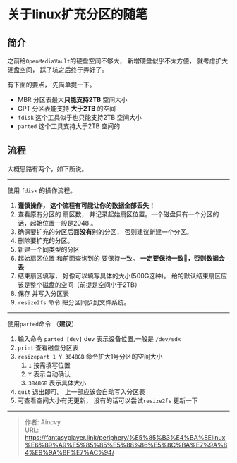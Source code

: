 # 关于linux扩充分区的随笔


## 简介

之前给`OpenMediaVault`的硬盘空间不够大， 新增硬盘似乎不太方便， 就考虑扩大硬盘空间， 踩了坑之后终于弄好了。

有下面的要点， 先简单提一下。

- MBR 分区表最大**只能支持2TB** 空间大小
- GPT 分区表能支持 **大于2TB** 的空间
- `fdisk` 这个工具似乎也只能支持2TB 空间大小
- `parted` 这个工具支持大于2TB 空间的



## 流程



大概思路有两个，如下所说。

---

使用 `fdisk` 的操作流程。

1. **谨慎操作， 这个流程有可能让你的数据全部丢失！**
2. 查看原有分区的 扇区数， 并记录起始扇区位置。一个磁盘只有一个分区的话，起始位置一般是2048 。
3. 确保要扩充的分区后面**没有**别的分区， 否则建议新建一个分区。
4. 删除要扩充的分区。
5. 新建一个同类型的分区
6. 起始扇区位置 和前面查询到的 要保持一致。 **一定要保持一致，否则数据会丢**
7. 结束扇区填写， 好像可以填写具体的大小(500G这种)。  给的默认结束扇区应该是整个磁盘的空间（前提是空间小于2TB）
8. 保存 并写入分区表 
9. `resize2fs` 命令 把分区同步到文件系统。

---

使用`parted`命令 （**建议**）

1. 输入命令 `parted [dev]`   dev 表示设备位置,一般是 `/dev/sdx`
2. `print` 查看磁盘分区表
3. `resizepart 1 Y 3848GB`  命令扩大1号分区的空间大小
   1. `1` 按需填写位置
   2. `Y` 表示自动确认
   3. `3848GB` 表示具体大小
4. `quit` 退出即可。  上一部应该会自动写入分区表
5. 可查看空间大小有无更新， 没有的话可以尝试`resize2fs` 更新一下

---

> 作者: Aincvy  
> URL: https://fantasyplayer.link/periphery/%E5%85%B3%E4%BA%8Elinux%E6%89%A9%E5%85%85%E5%88%86%E5%8C%BA%E7%9A%84%E9%9A%8F%E7%AC%94/  

